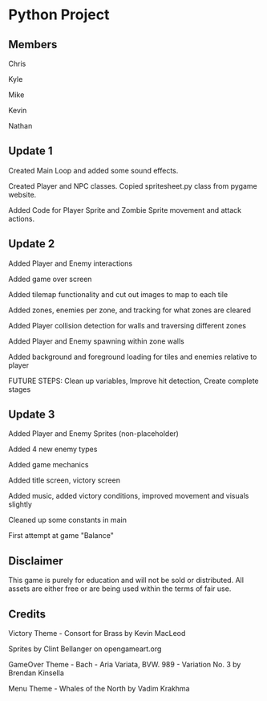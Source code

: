 # Python Project
## Members
Chris

Kyle

Mike

Kevin

Nathan

## Update 1
Created Main Loop and added some sound effects.

Created Player and NPC classes. Copied spritesheet.py class from pygame website.

Added Code for Player Sprite and Zombie Sprite movement and attack actions.

## Update 2
Added Player and Enemy interactions

Added game over screen

Added tilemap functionality and cut out images to map to each tile

Added zones, enemies per zone, and tracking for what zones are cleared

Added Player collision detection for walls and traversing different zones

Added Player and Enemy spawning within zone walls

Added background and foreground loading for tiles and enemies relative to player

FUTURE STEPS: Clean up variables, Improve hit detection, Create complete stages

## Update 3
Added Player and Enemy Sprites (non-placeholder)

Added 4 new enemy types

Added game mechanics

Added title screen, victory screen

Added music, added victory conditions, improved movement and visuals slightly

Cleaned up some constants in main

First attempt at game "Balance"

## Disclaimer
This game is purely for education and will not be sold or distributed. All assets are either free or are being used within the terms of fair use.

## Credits
Victory Theme - Consort for Brass by Kevin MacLeod

Sprites by Clint Bellanger on opengameart.org

GameOver Theme - Bach - Aria Variata, BVW. 989 - Variation No. 3 by Brendan Kinsella
 
Menu Theme - Whales of the North by Vadim Krakhma